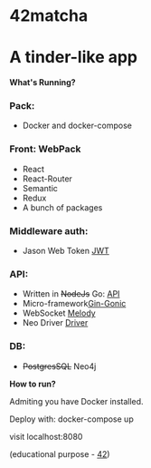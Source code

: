 # 42matcha
# A tinder-like app
**What's Running?**

### Pack:
* Docker and docker-compose

### Front: WebPack
- React
- React-Router
- Semantic
- Redux
- A bunch of packages

### Middleware auth: 
* Jason Web Token [JWT](https://jwt.io/) 

### API:
* Written in ~~NodeJs~~ Go: [API](https://github.com/Newcratie/matcha-api)
* Micro-framework[Gin-Gonic](https://github.com/gin-gonic/gin/)
* WebSocket [Melody](https://github.com/olahol/melody)
* Neo Driver [Driver](github.com/johnnadratowski/golang-neo4j-bolt-driver)

### DB: 
* ~~PostgresSQL~~ Neo4j 

**How to run?**

Admiting you have Docker installed.

Deploy with:
docker-compose up

visit localhost:8080

(educational purpose - [42](https://42.fr/))
